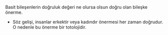 Basit bileşenlerin doğruluk değeri ne olursa olsun doğru olan bileşke önerme. 
- Söz gelişi, insanlar erkektir veya kadındır önermesi her zaman doğrudur. O nedenle bu önerme bir totolojidir.